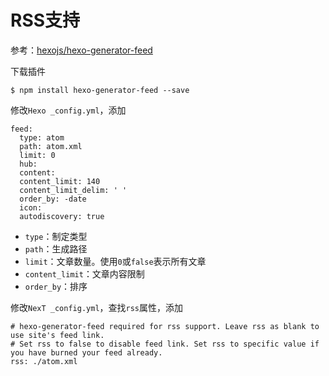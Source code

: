 
# RSS支持

参考：[hexojs/hexo-generator-feed](https://github.com/hexojs/hexo-generator-feed)

下载插件

```
$ npm install hexo-generator-feed --save
```

修改`Hexo _config.yml`，添加

```
feed:
  type: atom
  path: atom.xml
  limit: 0
  hub:
  content:
  content_limit: 140
  content_limit_delim: ' '
  order_by: -date
  icon:
  autodiscovery: true
```

* `type`：制定类型
* `path`：生成路径
* `limit`：文章数量。使用`0`或`false`表示所有文章
* `content_limit`：文章内容限制
* `order_by`：排序

修改`NexT _config.yml`，查找`rss`属性，添加

```
# hexo-generator-feed required for rss support. Leave rss as blank to use site's feed link.
# Set rss to false to disable feed link. Set rss to specific value if you have burned your feed already.
rss: ./atom.xml
```